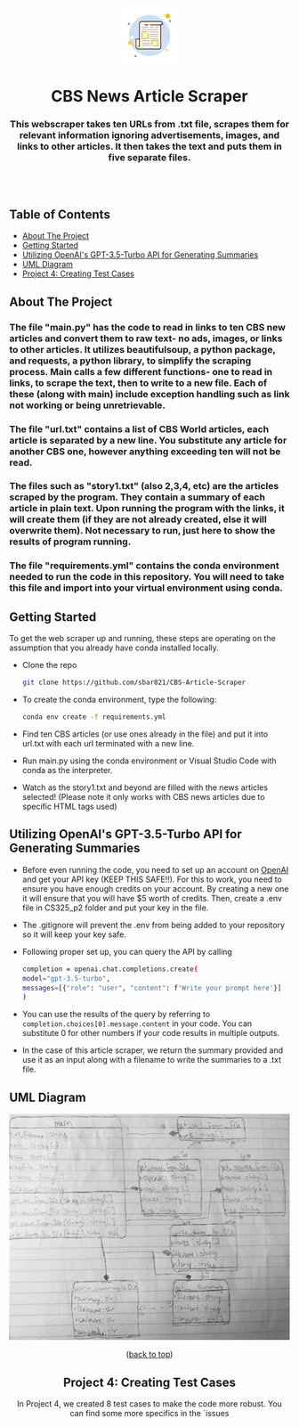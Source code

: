 <a name="readme-top"></a>

<br/>
<div align="center">
  <a href="https://github.com/sbar821/BBC-Article-Scraper">
  <!-- news icon from Icons8 -->
    <img src="assets/icons8-news-100.png" alt="News">
  </a>

<h1 align="center">CBS News  Article Scraper</h1>

  <h3 align="center">
    This webscraper takes ten URLs from .txt file, scrapes them for relevant information ignoring advertisements, images, and links to other articles. It then takes the text and puts them in five separate files.
  </h3>
  <br>
  <br>
</div>

## Table of Contents
- [About The Project](#about-the-project)
- [Getting Started](#getting-started)
- [Utilizing OpenAI's GPT-3.5-Turbo API for Generating Summaries](#utilizing-openais-gpt-35-turbo-api-for-generating-summaries)
- [UML Diagram](#uml-diagram)
- [Project 4: Creating Test Cases](#project-4-creating-test-cases)

## About The Project
### The file "main.py" has the code to read in links to ten CBS new articles and convert them to raw text- no ads, images, or links to other articles. It utilizes beautifulsoup, a python package, and requests, a python library, to simplify the scraping process. Main calls a few different functions- one to read in links, to scrape the text, then to write to a new file. Each of these (along with main) include exception handling such as link not working or being unretrievable. 

### The file "url.txt"  contains a list of CBS World articles, each article is separated by a new line. You substitute any article for another CBS one, however anything exceeding ten will not be read.

### The files such as "story1.txt" (also 2,3,4, etc) are the articles scraped by the program. They contain a summary of each article in plain text. Upon running the program with the links, it will create them (if they are not already created, else it will overwrite them). Not necessary to run, just here to show the results of program running.

### The file "requirements.yml" contains the conda environment needed to run the code in this repository. You will need to take this file and import into your virtual environment using conda.

## Getting Started

To get the web scraper up and running, these steps are operating on the assumption that you already have conda installed locally.

* Clone the repo
   ```sh
   git clone https://github.com/sbar821/CBS-Article-Scraper
   ```

* To create the conda environment, type the following:
  ```sh
  conda env create -f requirements.yml
  ```
* Find ten CBS articles (or use ones already in the file) and put it into url.txt with each url terminated with a new line.


* Run main.py using the conda environment or Visual Studio Code with conda as the interpreter.

* Watch as the story1.txt and beyond are filled with the news articles selected! (Please note it only works with CBS news articles due to specific HTML tags used)

## Utilizing OpenAI's GPT-3.5-Turbo API for Generating Summaries

* Before even running the code, you need to set up an account on [OpenAI](https://openai.com/) and get your API key (KEEP THIS SAFE!!). For this to work, you need to ensure you have enough credits on your account. By creating a new one it will ensure that you will have $5 worth of credits. Then, create a .env file in CS325_p2 folder and put your key in the file. 

* The .gitignore will prevent the .env from being added to your repository so it will keep your key safe. 

* Following proper set up, you can query the API by calling 

  ```sh
  completion = openai.chat.completions.create(
  model="gpt-3.5-turbo",
  messages=[{"role": "user", "content": f'Write your prompt here'}]
  )
  ```
* You can use the results of the query by referring to `completion.choices[0].message.content` in your code. You can substitute 0 for other numbers if your code results in multiple outputs.

* In the case of this article scraper, we return the summary provided and use it as an input along with a filename to write the summaries to a .txt file.

## UML Diagram
<div align="center">
    <img src="assets/uml.jpg" alt="UML Diagram">
  </a>

<p align="center">(<a href="#readme-top">back to top</a>)</p>

## Project 4: Creating Test Cases
In Project 4, we created 8 test cases to make the code more robust. You can find some more specifics in the `issues
